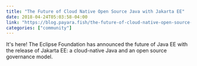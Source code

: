 ```yaml
---
title: "The Future of Cloud Native Open Source Java with Jakarta EE"
date: 2018-04-24T05:03:58-04:00
link: "https://blog.payara.fish/the-future-of-cloud-native-open-source-java-with-jakarta-ee"
categories: ["community"]
---
```


It's here! The Eclipse Foundation has announced the future of Java EE with the release of Jakarta EE: a cloud-native Java and an open source governance model. 